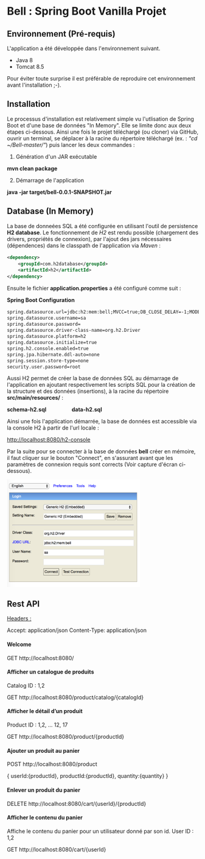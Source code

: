 # Bell : Spring Boot Vanilla Projet

<h2>Environnement (Pré-requis)</h2>
<p>
L'application a été développée dans l'environnement suivant.
</p>
<ul>
<li>Java 8</li>
<li>Tomcat 8.5</li>
</ul>
Pour éviter toute surprise il est préférable de reproduire cet environnement avant l'installation ;-).

<h2>Installation</h2>

Le processus d'installation est relativement simple vu l'utlisation de Spring Boot et d'une base de données "In Memory". Elle se limite donc aux deux étapes ci-dessous.
Ainsi une fois le projet téléchargé (ou cloner) via GitHub, ouvrir un terminal, se déplacer à la racine du répertoire téléchargé (ex. : <i>"cd ~/Bell-master/"</i>) puis lancer les deux commandes :

1. Génération d'un JAR exécutable 

<b>mvn clean package</b>

2. Démarrage de l'application

<b>java -jar target/bell-0.0.1-SNAPSHOT.jar</b>


<h2>Database (In Memory)</h2>
 
 La base de donneées SQL a été configurée en utilisant l'outil de persistence 
 <b>H2 database</b>. Le fonctionnement de <i>H2</i> est rendu possible (chargement des drivers, propriétés de connexion), par l'ajout des jars nécessaires (dépendences) dans le classpath de l'application via <i>Maven</i> : 
 
```xml
<dependency>
    <groupId>com.h2database</groupId>
    <artifactId>h2</artifactId>
</dependency>
```
 Ensuite le fichier <b>application.properties</b> a été configuré comme suit : 
 
 <b>Spring Boot Configuration</b>
 
 ```properties
 spring.datasource.url=jdbc:h2:mem:bell;MVCC=true;DB_CLOSE_DELAY=-1;MODE=MySQL
 spring.datasource.username=sa 
 spring.datasource.password=
 spring.datasource.driver-class-name=org.h2.Driver 
 spring.datasource.platform=h2
 spring.datasource.initialize=true
 spring.h2.console.enabled=true
 spring.jpa.hibernate.ddl-auto=none
 spring.session.store-type=none
 security.user.password=root
 ```
 
Aussi H2 permet de créer la base de données SQL au démarrage de l'application en ajoutant respectivement les scripts SQL 
pour la création de la structure et des données (insertions), à la racine du répertoire <b>src/main/resources/</b> :

<b>schema-h2.sql</b>    &nbsp;&nbsp;&nbsp;&nbsp;&nbsp;&nbsp;&nbsp;&nbsp;&nbsp;&nbsp;&nbsp;&nbsp;&nbsp;&nbsp;&nbsp;    <b>data-h2.sql</b>

Ainsi une fois l'application démarrée, la base de données est accessible via la console H2 à partir de l'url locale : 

<a href="http://localhost:8080/h2-console">http://localhost:8080/h2-console</a>

Par la suite pour se connecter à la base de données <b>bell</b> créer en mémoire, il faut cliquer sur le bouton "Connect",
en s'assurant avant que les paramètres de connexion requis sont corrects (Voir capture d'écran ci-dessous).

<img src="./h2Console.png" width="350" title="H2 Console"/>

<h2>Rest API</h2>

<u>Headers :</u>

Accept: application/json
Content-Type: application/json

<h4>Welcome</h4>
GET 
http://localhost:8080/


<h4>Afficher un catalogue de produits</h4>
Catalog ID : 1,2

GET 
http://localhost:8080/product/catalog/{catalogId}


<h4>Afficher le détail d’un produit</h4>
Product ID : 1,2, ... 12, 17

GET 
http://localhost:8080/product/{productId}


<h4>Ajouter un produit au panier</h4>

POST
http://localhost:8080/product

{
    userId:{productId},
    productId:{productId},
    quantity:{quantity}
}
<br/>

<h4>Enlever un produit du panier</h4>

DELETE
http://localhost:8080/cart/{userId}/{productId}


<h4>Afficher le contenu du panier</h4>
Affiche le contenu du panier pour un utilisateur donné par son id.
User ID : 1,2


GET
http://localhost:8080/cart/{userId}




